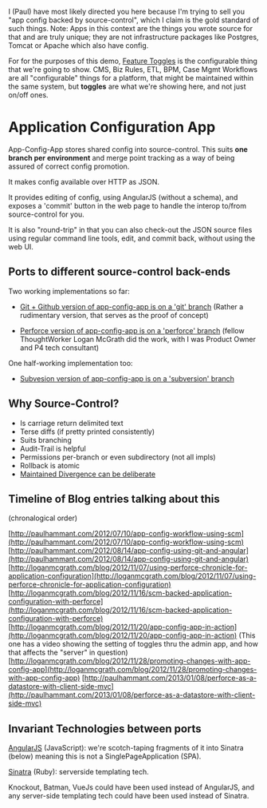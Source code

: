 I (Paul) have most likely directed you here because I'm trying to sell you "app config backed by source-control", which I claim is the gold standard of such things. Note: Apps in this context are the things you wrote source for that and are truly unique; they are not infrastructure packages like Postgres, Tomcat or Apache which also have config. 

For for the purposes of this demo, [Feature Toggles](http://martinfowler.com/bliki/FeatureToggle.html) is the configurable thing that we're going to show.  CMS, Biz Rules, ETL, BPM, Case Mgmt Workflows are all "configurable" things for a platform, that might be maintained within the same system, but **toggles** are what we're showing here, and not just on/off ones.

Application Configuration App
=============================

App-Config-App stores shared config into source-control. This suits **one branch per environment** and merge point tracking as a way of being assured of correct config promotion.

It makes config available over HTTP as JSON.

It provides editing of config, using AngularJS (without a schema), and exposes a 'commit' button in the web page to handle the interop to/from source-control for you.  

It is also "round-trip" in that you can also check-out the JSON source files using regular command line tools, edit, and commit back, without using the web UI.

Ports to different source-control back-ends
-------------------------------------------

Two working implementations so far:

* [Git + Github version of app-config-app is on a 'git' branch](https://github.com/paul-hammant/app-config-app/tree/git)
(Rather a rudimentary version, that serves as the proof of concept) 

* [Perforce version of app-config-app is on a 'perforce' branch](https://github.com/paul-hammant/app-config-app/tree/perforce)
(fellow ThoughtWorker Logan McGrath did the work, with I was Product Owner and P4 tech consultant)

One half-working implementation too:

* [Subvesion version of app-config-app is on a 'subversion' branch](https://github.com/paul-hammant/app-config-app/tree/subversion)

Why Source-Control?
-------------------

* Is carriage return delimited text
* Terse diffs (if pretty printed consistently)
* Suits branching
* Audit-Trail is helpful
* Permissions per-branch or even subdirectory (not all impls)
* Rollback is atomic
* [Maintained Divergence can be deliberate](http://paulhammant.com/2013/04/02/maintained-divergence/)

Timeline of Blog entries talking about this
-------------------------------------------

(chronalogical order)

[http://paulhammant.com/2012/07/10/app-config-workflow-using-scm](http://paulhammant.com/2012/07/10/app-config-workflow-using-scm)
[http://paulhammant.com/2012/08/14/app-config-using-git-and-angular](http://paulhammant.com/2012/08/14/app-config-using-git-and-angular)
[http://loganmcgrath.com/blog/2012/11/07/using-perforce-chronicle-for-application-configuration](http://loganmcgrath.com/blog/2012/11/07/using-perforce-chronicle-for-application-configuration)
[http://loganmcgrath.com/blog/2012/11/16/scm-backed-application-configuration-with-perforce](http://loganmcgrath.com/blog/2012/11/16/scm-backed-application-configuration-with-perforce)
[http://loganmcgrath.com/blog/2012/11/20/app-config-app-in-action](http://loganmcgrath.com/blog/2012/11/20/app-config-app-in-action) 
    (This one has a video showing the setting of toggles thru the admin app, and how that affects the "server" in question)
[http://loganmcgrath.com/blog/2012/11/28/promoting-changes-with-app-config-app](http://loganmcgrath.com/blog/2012/11/28/promoting-changes-with-app-config-app) 
[http://paulhammant.com/2013/01/08/perforce-as-a-datastore-with-client-side-mvc](http://paulhammant.com/2013/01/08/perforce-as-a-datastore-with-client-side-mvc)

Invariant Technologies between ports
------------------------------------

[AngularJS](http://angularjs.org) (JavaScript): we're scotch-taping fragments of it into Sinatra (below) meaning this is not a SinglePageApplication (SPA).

[Sinatra](http://www.sinatrarb.com) (Ruby): serverside templating tech.

Knockout, Batman, VueJs could have been used instead of AngularJS, and any server-side templating tech could have been used instead of Sinatra.
